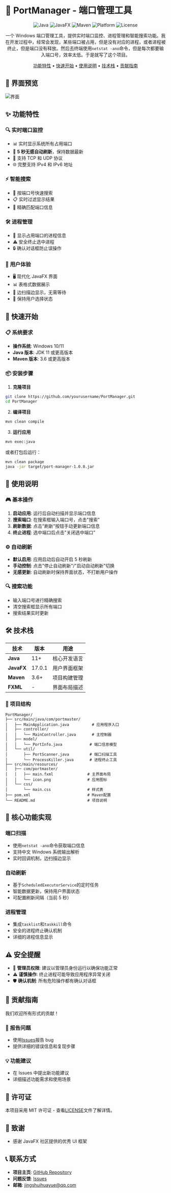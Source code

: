 # 🚀 PortManager - 端口管理工具

<div align="center">

![Java](https://img.shields.io/badge/Java-17+-orange.svg)
![JavaFX](https://img.shields.io/badge/JavaFX-17.0.1-blue.svg)
![Maven](https://img.shields.io/badge/Maven-3.6+-green.svg)
![Platform](https://img.shields.io/badge/Platform-Windows-lightgrey.svg)
![License](https://img.shields.io/badge/License-MIT-yellow.svg)

一个 Windows 端口管理工具，提供实时端口监控、进程管理和智能搜索功能。我在开发过程中，经常会发现，某些端口被占用，但是没有对应的进程，或者进程被终止，但是端口没有释放。然后去终端使用`netstat -ano`命令，但是每次都要输入端口号，效率太低。于是就写了这个项目。

[功能特性](#-功能特性) • [快速开始](#-快速开始) • [使用说明](#-使用说明) • [技术栈](#-技术栈) • [贡献指南](#-贡献指南)

</div>

## 📸 界面预览

![界面](doc/1.png)

## ✨ 功能特性

### 🔍 **实时端口监控**

- 📊 实时显示系统所有占用端口
- 🔄 **5 秒无感自动刷新**，保持数据最新
- 📱 支持 TCP 和 UDP 协议
- 🌐 完整支持 IPv4 和 IPv6 地址

### ⚡ **智能搜索**

- 🔎 按端口号快速搜索
- 📋 实时过滤显示结果
- 🎯 精确匹配端口信息

### 🛠️ **进程管理**

- 👀 显示占用端口的进程信息
- ⚠️ 安全终止选中进程
- 🔒 确认对话框防止误操作

### 🎨 **用户体验**

- 🖥️ 现代化 JavaFX 界面
- 📊 表格式数据展示
- 🔄 边扫描边显示，无需等待
- 💾 保持用户选择状态

## 🚀 快速开始

### 📋 系统要求

- **操作系统**: Windows 10/11
- **Java 版本**: JDK 11 或更高版本
- **Maven 版本**: 3.6 或更高版本

### 📦 安装步骤

1. **克隆项目**

```bash
git clone https://github.com/yourusername/PortManager.git
cd PortManager
```

2. **编译项目**

```bash
mvn clean compile
```

3. **运行应用**

```bash
mvn exec:java
```

或者打包后运行：

```bash
mvn clean package
java -jar target/port-manager-1.0.0.jar
```

## 📖 使用说明

### 🎮 基本操作

1. **启动应用**: 运行后自动扫描并显示端口信息
2. **搜索端口**: 在搜索框输入端口号，点击"搜索"
3. **刷新数据**: 点击"刷新"按钮手动更新端口信息
4. **终止进程**: 选中端口后点击"关闭选中端口"

### ⚙️ 自动刷新

- **默认启用**: 应用启动后自动开启 5 秒刷新
- **手动控制**: 点击"停止自动刷新"/"启动自动刷新"切换
- **无感更新**: 自动刷新时保持界面状态，不打断用户操作

### 🔍 搜索功能

- 输入端口号进行精确搜索
- 清空搜索框显示所有端口
- 搜索结果实时更新

## 🛠️ 技术栈

| 技术       | 版本     | 用途         |
| ---------- |--------| ------------ |
| **Java**   | 11+    | 核心开发语言 |
| **JavaFX** | 17.0.1 | 用户界面框架 |
| **Maven**  | 3.6+   | 项目构建管理 |
| **FXML**   | -      | 界面布局描述 |

### 📁 项目结构

```
PortManager/
├── src/main/java/com/portmaster/
│   ├── MainApplication.java          # 应用程序入口
│   ├── controller/
│   │   └── MainController.java       # 主控制器
│   ├── model/
│   │   └── PortInfo.java            # 端口信息模型
│   └── util/
│       ├── PortScanner.java         # 端口扫描工具
│       └── ProcessKiller.java       # 进程终止工具
├── src/main/resources/
│   ├── com/portmaster/
│   │   ├── main.fxml               # 主界面布局
│   │   └── icon.png                # 应用图标
│   └── css/
│       └── main.css                # 样式表
├── pom.xml                         # Maven配置
└── README.md                       # 项目说明
```

## 🔧 核心功能实现

### 端口扫描

- 使用`netstat -ano`命令获取端口信息
- 支持中文 Windows 系统输出解析
- 实时回调机制，边扫描边显示

### 自动刷新

- 基于`ScheduledExecutorService`的定时任务
- 智能数据更新，保持用户界面状态
- 可配置刷新间隔（当前 5 秒）

### 进程管理

- 集成`tasklist`和`taskkill`命令
- 安全的进程终止确认机制
- 详细的进程信息显示

## ⚠️ 安全提醒

- 🔐 **管理员权限**: 建议以管理员身份运行以确保功能正常
- ⚠️ **谨慎操作**: 终止进程可能导致应用程序异常关闭
- 🛡️ **确认机制**: 所有危险操作都有确认对话框

## 🤝 贡献指南

我们欢迎所有形式的贡献！

### 🐛 报告问题

- 使用[Issues](https://github.com/linyshdhhcb/port-manager/issues)报告 bug
- 提供详细的错误信息和复现步骤

### 💡 功能建议

- 在 Issues 中提出新功能建议
- 详细描述功能需求和使用场景


## 📄 许可证

本项目采用 MIT 许可证 - 查看[LICENSE](LICENSE)文件了解详情。

## 🙏 致谢

- 感谢 JavaFX 社区提供的优秀 UI 框架

## 📞 联系方式

- **项目主页**: [GitHub Repository](https://github.com/linyshdhhcb/port-manager)
- **问题反馈**: [Issues](https://github.com/linyshdhhcb/port-manager/issues)
- **邮箱**: jingshuihuayue@qq.com
